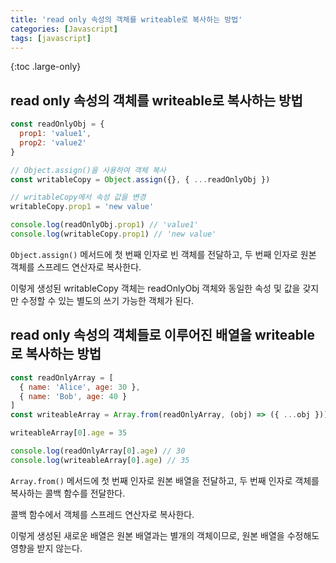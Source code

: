 ```yaml
---
title: 'read only 속성의 객체를 writeable로 복사하는 방법'
categories: [Javascript]
tags: [javascript]
---
```


{:toc .large-only}

## read only 속성의 객체를 writeable로 복사하는 방법

```js
const readOnlyObj = {
  prop1: 'value1',
  prop2: 'value2'
}

// Object.assign()을 사용하여 객체 복사
const writableCopy = Object.assign({}, { ...readOnlyObj })

// writableCopy에서 속성 값을 변경
writableCopy.prop1 = 'new value'

console.log(readOnlyObj.prop1) // 'value1'
console.log(writableCopy.prop1) // 'new value'
```

`Object.assign()` 메서드에 첫 번째 인자로 빈 객체를 전달하고, 두 번째 인자로 원본 객체를 스프레드 연산자로 복사한다.

이렇게 생성된 writableCopy 객체는 readOnlyObj 객체와 동일한 속성 및 값을 갖지만 수정할 수 있는 별도의 쓰기 가능한 객체가 된다.

## read only 속성의 객체들로 이루어진 배열을 writeable로 복사하는 방법

```js
const readOnlyArray = [
  { name: 'Alice', age: 30 },
  { name: 'Bob', age: 40 }
]
const writeableArray = Array.from(readOnlyArray, (obj) => ({ ...obj }))

writeableArray[0].age = 35

console.log(readOnlyArray[0].age) // 30
console.log(writeableArray[0].age) // 35
```

`Array.from()` 메서드에 첫 번째 인자로 원본 배열을 전달하고, 두 번째 인자로 객체를 복사하는 콜백 함수를 전달한다.

콜백 함수에서 객체를 스프레드 연산자로 복사한다.

이렇게 생성된 새로운 배열은 원본 배열과는 별개의 객체이므로, 원본 배열을 수정해도 영향을 받지 않는다.
